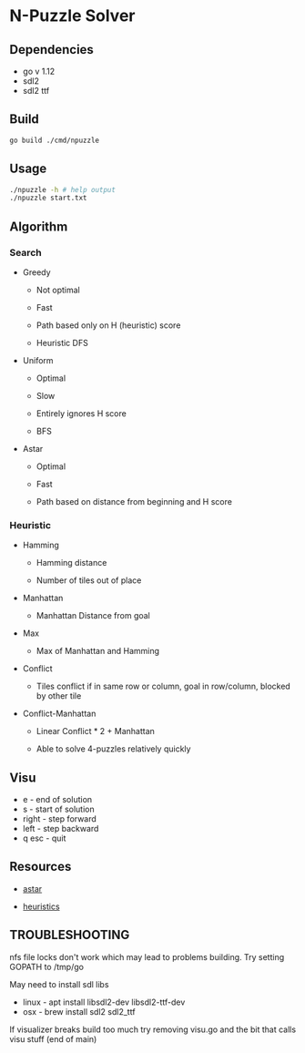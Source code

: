 # N-Puzzle Solver

## Dependencies

* go v 1.12
* sdl2
* sdl2 ttf

## Build

```sh
go build ./cmd/npuzzle
```

## Usage

```sh
./npuzzle -h # help output
./npuzzle start.txt
```

## Algorithm

### Search

* Greedy

	* Not optimal

	* Fast

	* Path based only on H (heuristic) score

	* Heuristic DFS

* Uniform

	* Optimal

	* Slow

	* Entirely ignores H score

	* BFS

* Astar

	* Optimal

	* Fast

	* Path based on distance from beginning and H score

### Heuristic

* Hamming

	* Hamming distance

	* Number of tiles out of place

* Manhattan

	* Manhattan Distance from goal

* Max

	* Max of Manhattan and Hamming

* Conflict

	* Tiles conflict if in same row or column, goal in row/column, blocked by other tile

* Conflict-Manhattan

	* Linear Conflict * 2 + Manhattan

	* Able to solve 4-puzzles relatively quickly

## Visu

* e - end of solution
* s - start of solution
* right - step forward
* left - step backward
* q esc - quit

## Resources

* [astar](https://en.wikipedia.org/wiki/A*_search_algorithm)

* [heuristics](https://algorithmsinsight.wordpress.com/graph-theory-2/a-star-in-general/implementing-a-star-to-solve-n-puzzle/)

## TROUBLESHOOTING

nfs file locks don't work which may lead to problems building. Try setting GOPATH to /tmp/go

May need to install sdl libs

* linux - apt install libsdl2-dev libsdl2-ttf-dev
* osx - brew install sdl2 sdl2_ttf

If visualizer breaks build too much try removing visu.go and the bit that calls visu stuff (end of main)
